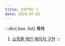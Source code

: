```yaml
---
title: 프로젝트 1
date: 2024-07-02
---
```


:::div{.box .list}
**목차**

1. [쇼핑몰 메인 페이지 구현](/basecamp-react/chapter06/06-1)
   :::
